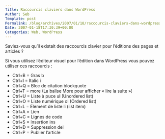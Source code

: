 ```yaml
--- 
Title: Raccourcis claviers dans WordPress
Author: Seb
Template: post
Permalink: /blog/archives/2007/01/18/raccourcis-claviers-dans-wordpress
Date: 2007-01-18T17:30:39+00:00
Categories: Web, WordPress
--- 
```


Saviez-vous qu&rsquo;il existait des raccourcis clavier pour l&rsquo;éditions des pages et articles ?

Si vous utilisez l&rsquo;éditeur visuel pour l&rsquo;édition dans WordPress vous pouvez utiliser ces raccourcis :

*   Ctrl+B = Gras b
*   Ctrl+I = Italic i
*   Ctrl+Q = Bloc de citation blockquote
*   Ctrl+T = more (La balise More pour afficher &laquo;&nbsp;lire la suite&nbsp;&raquo;)
*   Ctrl+U = Liste à puce ul (Unordered list)
*   Ctrl+O = Liste numérique ol (Ordered list)
*   Ctrl+L = Element de liste li (list item)
*   Ctrl+A = Lien
*   Ctrl+C = Lignes de code
*   Ctrl+S = Insertion ins
*   Ctrl+D = Suppression del
*   Ctrl+P = Publier l&rsquo;article